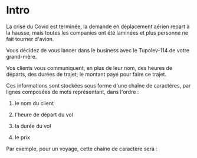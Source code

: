 # Intro

La crise du Covid est terminée, la demande en déplacement aérien repart à la hausse, mais toutes les companies ont été laminées et plus personne ne fait tourner d'avion.

Vous décidez de vous lancer dans le business avec le Tupolev-114 de votre grand-mère.

Vos clients vous communiquent, en plus de leur nom, des heures de départs, des durées de trajet; le montant payé pour faire ce trajet.

Ces informations sont stockées sous forme d'une chaîne de caractères, par lignes composées de mots représentant, dans l'ordre :

1. le nom du client

2. l'heure de départ du vol

3. la durée du vol

4. le prix

Par exemple, pour un voyage, cette chaîne de caractère sera :